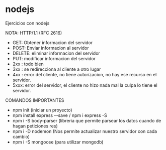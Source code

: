 # nodejs
Ejercicios con nodejs

NOTA: HTTP/1.1 (RFC 2616)
- GET: Obtener informacion del servidor
- POST: Enviar informacion al servidor
- DELETE: eliminar informacion del servidor
- PUT: modificar informacion del servidor
- 2xx : todo bien
- 3xx : se redirecciona al cliente a otro lugar
- 4xx : error del cliente, no tiene autorizacion, no hay ese recurso en el servidor.
- 5xxx: error del servidor, el cliente no hizo nada mal la culpa lo tiene el servidor.

COMANDOS IMPORTANTES
- npm init (iniciar un proyecto)
- npm install express --save / npm i express -S
- npm i -S body-parser (libreria que permite parsear los datos cuando de hagan peticiones res)
- npm i -D nodemon (Nos permite actualizar nuestro servidor con cada cambio)
- npm i -S mongoose (para utilizar mongodb)





